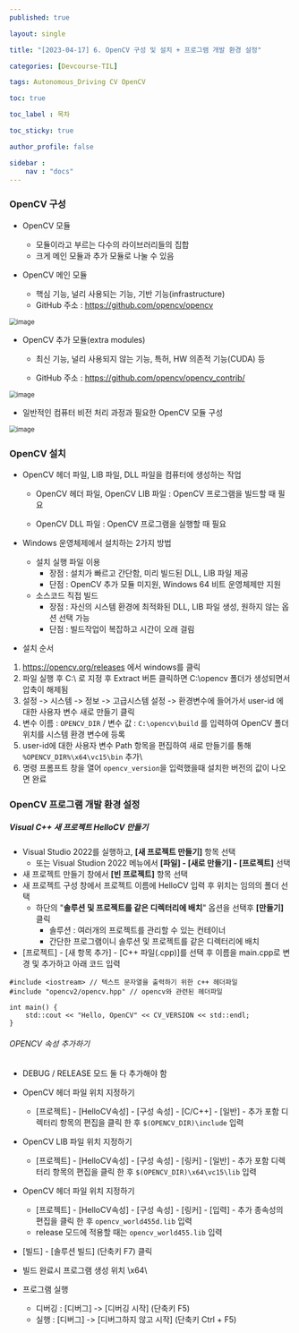 ```yaml
---
published: true

layout: single

title: "[2023-04-17] 6. OpenCV 구성 및 설치 + 프로그램 개발 환경 설정"

categories: [Devcourse-TIL]

tags: Autonomous_Driving CV OpenCV

toc: true

toc_label : 목차

toc_sticky: true

author_profile: false

sidebar :
    nav : "docs"
---
```


### OpenCV 구성



- OpenCV 모듈

  - 모듈이라고 부르는 다수의 라이브러리들의 집합
  - 크게 메인 모듈과 추가 모듈로 나눌 수 있음

  

- OpenCV 메인 모듈

  - 핵심 기능, 널리 사용되는 기능, 기반 기능(infrastructure)
  - GitHub 주소 : https://github.com/opencv/opencv

<img src="https://user-images.githubusercontent.com/116723552/232781502-3b38a383-1aec-43b4-a96d-2109ba1396f1.png" alt="image" style="zoom: 80%;" />



- OpenCV 추가 모듈(extra modules)

  - 최신 기능, 널리 사용되지 않는 기능, 특허, HW 의존적 기능(CUDA) 등

  - GitHub 주소 : https://github.com/opencv/opencv_contrib/

<img src="https://user-images.githubusercontent.com/116723552/232781924-88b75dc8-c36b-4ec3-92c6-96c20e297249.png" alt="image" style="zoom:80%;" />



- 일반적인 컴퓨터 비전 처리 과정과 필요한 OpenCV 모듈 구성

<img src="https://user-images.githubusercontent.com/116723552/232782446-a6f801c4-f202-443d-8029-652c768567bd.png" alt="image" style="zoom:80%;" />



### OpenCV 설치



- OpenCV 헤더 파일, LIB 파일, DLL 파일을 컴퓨터에 생성하는 작업

  - OpenCV 헤더 파일, OpenCV LIB 파일 : OpenCV 프로그램을 빌드할 때 필요

  - OpenCV DLL 파일 : OpenCV 프로그램을 실행할 때 필요



- Windows 운영체제에서 설치하는 2가지 방법

  - 설치 실행 파일 이용
    - 장점 : 설치가 빠르고 간단함, 미리 빌드된 DLL, LIB 파일 제공
    - 단점 : OpenCV 추가 모듈 미지원, Windows 64 비트 운영체제만 지원
  - 소스코드 직접 빌드
    - 장점 : 자신의 시스템 환경에 최적화된 DLL, LIB 파일 생성, 원하지 않는 옵션 선택 가능
    - 단점 : 빌드작업이 복잡하고 시간이 오래 걸림

  

- 설치 순서

1. https://opencv.org/releases 에서 windows를 클릭
2. 파일 실행 후 C:\ 로 지정 후 Extract 버튼 클릭하면 C:\opencv 폴더가 생성되면서 압축이 해제됨
3. 설정 -> 시스템 -> 정보 -> 고급시스템 설정 -> 환경변수에 들어가서 user-id 에 대한 사용자 변수 새로 만들기 클릭
4. 변수 이름 : `OPENCV_DIR` / 변수 값 : `C:\opencv\build` 를 입력하여 OpenCV 폴더 위치를 시스템 환경 변수에 등록
5. user-id에 대한 사용자 변수 Path 항목을 편집하여 새로 만들기를 통해 `%OPENCV_DIR%\x64\vc15\bin` 추가\
6. 명령 프롬프트 창을 열어 `opencv_version`을 입력했을때 설치한 버전의 값이 나오면 완료



### OpenCV 프로그램 개발 환경 설정



##### Visual C++ 새 프로젝트 HelloCV 만들기

- Visual Studio 2022를 실행하고, **[새 프로젝트 만들기]** 항목 선택
  - 또는 Visual Studion 2022 메뉴에서 **[파일] - [새로 만들기] - [프로젝트]** 선택
- 새 프로젝트 만들기 창에서 **[빈 프로젝트]** 항목 선택
- 새 프로젝트 구성 창에서 프로젝트 이름에 HelloCV 입력 후 위치는 임의의 폴더 선택
  - 하단의 "**솔루션 및 프로젝트를 같은 디렉터리에 배치**" 옵션을 선택후 **[만들기]** 클릭
    - 솔루션 : 여러개의 프로젝트를 관리할 수 있는 컨테이너
    - 간단한 프로그램이니 솔루션 및 프로젝트를 같은 디렉터리에 배치
- [프로젝트] - [새 항목 추가] - [C++ 파일(.cpp)]를 선택 후 이름을 main.cpp로 변경 및 추가하고 아래 코드 입력

```
#include <iostream> // 텍스트 문자열을 출력하기 위한 c++ 헤더파일
#include "opencv2/opencv.hpp" // opencv와 관련된 헤더파일

int main() {
	std::cout << "Hello, OpenCV" << CV_VERSION << std::endl;
}
```



###### OPENCV 속성 추가하기

- DEBUG / RELEASE 모드 둘 다 추가해야 함

- OpenCV 헤더 파일 위치 지정하기
  - [프로젝트] - [HelloCV속성] - [구성 속성] - [C/C++] - [일반] - 추가 포함 디렉터리 항목의 편집을 클릭 한 후 `$(OPENCV_DIR)\include` 입력
- OpenCV LIB 파일 위치 지정하기
  - [프로젝트] - [HelloCV속성] - [구성 속성] - [링커] - [일반] - 추가 포함 디렉터리 항목의 편집을 클릭 한 후 `$(OPENCV_DIR)\x64\vc15\lib` 입력
- OpenCV 헤더 파일 위치 지정하기
  - [프로젝트] - [HelloCV속성] - [구성 속성] - [링커] - [입력] - 추가 종속성의 편집을 클릭 한 후 `opencv_world455d.lib` 입력
  - release 모드에 적용할 때는 `opencv_world455.lib` 입력
- [빌드] - [솔루션 빌드] (단축키 F7) 클릭
- 빌드 완료시 프로그램 생성 위치 <HelloCV>\x64\



- 프로그램 실행
  - 디버깅 : [디버그] -> [디버깅 시작] (단축키 F5)
  - 실행 : [디버그] -> [디버그하지 않고 시작]  (단축키 Ctrl + F5)



